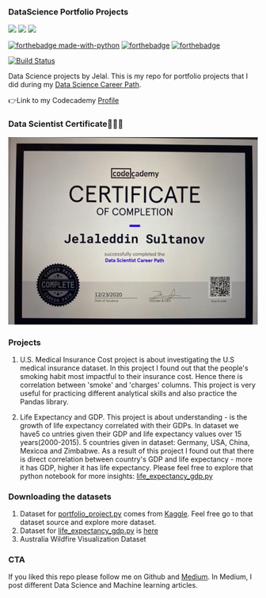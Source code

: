 ### DataScience Portfolio Projects

![](https://img.shields.io/badge/Tensorflow->=2.0-green) ![](https://img.shields.io/badge/Python->=3.6-blue) ![](https://img.shields.io/badge/powered_by-Keras-orange) 

[![forthebadge made-with-python](http://ForTheBadge.com/images/badges/made-with-python.svg)](https://www.python.org/) [![forthebadge](https://forthebadge.com/images/badges/built-with-love.svg)](https://forthebadge.com) [![forthebadge](https://forthebadge.com/images/badges/powered-by-black-magic.svg)](https://forthebadge.com)

[![Build Status](https://travis-ci.org/joemccann/dillinger.svg?branch=master)](https://travis-ci.org/joemccann/dillinger)


Data Science projects by Jelal. This is my repo for portfolio projects that I did during my [Data Science Career Path](https://www.codecademy.com/learn/paths/data-science).

👉Link to my Codecademy [Profile](https://www.codecademy.com/profiles/JelaleddinSultanov)

### Data Scientist Certificate👨🏻‍💻

![Certificate](https://github.com/jenapss/DataScience/blob/main/Certificates/camphoto_959030623.JPG?raw=true)

### Projects

1. U.S. Medical Insurance Cost project is about investigating the U.S medical insurance dataset. In this project I found out that the people's smoking habit most impactful to their insurance cost. Hence there is correlation between 'smoke' and 'charges' columns. This project is very useful for practicing different analytical skills and also practice the Pandas library.

2. Life Expectancy and GDP. This project is about understanding - is the growth of life expectancy correlated with their GDPs. In dataset we have5 co untries given their GDP and life expectancy values over 15 years(2000-2015). 5 countries given in dataset: Germany, USA, China, Mexicoa and Zimbabwe. As a result of this project I found out that there is direct correlation between country's GDP and life expectancy - more it has GDP, higher it has life expectancy. Please feel free to explore that python notebook for more insights: [life_expectancy_gdp.py](https://github.com/jenapss/DataScience/blob/main/life_expectancy_gdp.ipynb)

### Downloading the datasets

1. Dataset for [portfolio_project.py](https://github.com/jenapss/DataScience/blob/main/portfolio_project.py) comes from [Kaggle](https://www.kaggle.com/mirichoi0218/insurance). Feel free go to that dataset source and explore more dataset.
2. Dataset for [life_expectancy_gdp.py](https://github.com/jenapss/DataScience/blob/main/life_expectancy_gdp.ipynb) is [here](https://github.com/jenapss/DataScience/blob/main/all_data.csv)
3. Australia Wildfire Visualization Dataset

### CTA

If you liked this repo please follow me on Github and [Medium](jelal.medium.com). In Medium, I post different Data Science and Machine learning articles.
